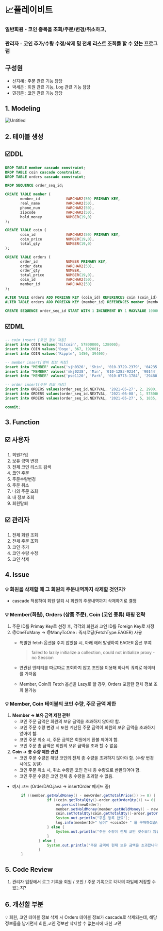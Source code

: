 # 📈플레이비트
### 일반회원 -  코인 종목을 조회/주문/변경/취소하고,

### 관리자 - 코인 추가/수량 수정/삭제 및 전체 리스트 조회를 할 수 있는 프로그램

## 구성원

- 신지혜 : 주문 관련 기능 담당
- 박세은 : 회원 관련 기능, Log 관련 기능 담당
- 민경준 : 코인 관련 기능 담당

## 1. Modeling

![Untitled](https://s3-us-west-2.amazonaws.com/secure.notion-static.com/d3c965af-398a-445a-9665-6a83eb9c4068/Untitled.png)

## 2. 테이블 생성

## ☑️DDL

```sql
DROP TABLE member cascade constraint;
DROP TABLE coin cascade constraint;
DROP TABLE orders cascade constraint;

DROP SEQUENCE order_seq_id;

CREATE TABLE member (
       member_id          	VARCHAR2(50) PRIMARY KEY,
       real_name            VARCHAR2(50),
       phone_num    		VARCHAR2(50),
       zipcode              VARCHAR2(50),
       hold_money			NUMBER(19,0)
);

CREATE TABLE coin (
       coin_id        		VARCHAR2(50) PRIMARY KEY,
       coin_price           NUMBER(19,0),
       total_qty          	NUMBER(19,0)
);

CREATE TABLE orders (
       order_id       		NUMBER PRIMARY KEY,
       order_date     		VARCHAR2(50),
       order_qty  			NUMBER,
       total_price			NUMBER(19,0),
       coin_id				VARCHAR2(50),
       member_id			VARCHAR2(50)       
);

ALTER TABLE orders ADD FOREIGN KEY (coin_id) REFERENCES coin (coin_id) ON DELETE CASCADE;
ALTER TABLE orders ADD FOREIGN KEY (member_id) REFERENCES member (member_id) ON DELETE CASCADE ;

CREATE SEQUENCE order_seq_id START WITH 1 INCREMENT BY 1 MAXVALUE 10000000 CYCLE NOCACHE;
```

## ☑️DML

```sql
-- coin insert [코인 정보 저장]
insert into COIN values('Bitcoin', 57800000, 128000);
insert into COIN values('Doge', 367, 19200);
insert into COIN values('Ripple', 1450, 39400);

-- member insert[멤버 정보 저장]
insert into "MEMBER" values('sjh0326', 'Shin', '010-3729-2379', '04235', 1000000000);
insert into "MEMBER" values('mkj0238', 'Min', '010-1283-9234', '90144', 2000000000);
insert into "MEMBER" values('pse1120', 'Park', '010-0773-1784', '29480', 2500000000);

-- order insert[주문 정보 저장]
insert into ORDERS values(order_seq_id.NEXTVAL, '2021-05-27', 2, 2900, 'Ripple', 'sjh0326');
insert into ORDERS values(order_seq_id.NEXTVAL, '2021-06-08', 1, 57800000, 'Bitcoin', 'mkj0238');
insert into ORDERS values(order_seq_id.NEXTVAL, '2021-05-27', 5, 1835, 'Doge', 'pse1120');

commit;
```

## 3. Function

## ☑️ 사용자

1. 회원가입
2. 보유 금액 변경
3. 전체 코인 리스트 검색
4. 코인 주문
5. 주문수량변경
6. 주문 취소
7. 나의 주문 조회
8. 내 정보 조회
9. 회원탈퇴

## ☑️ 관리자

1. 전체 회원 조회
2. 전체 주문 조회
3. 코인 추가
4. 코인 수량 수정
5. 코인 삭제

## 4. Issue

### 💡 **회원을 삭제할 때 그 회원의 주문내역까지 삭제할 것인지?**

- cascade 적용하여 회원 탈퇴 시 회원의 주문내역까지 삭제하기로 결정

### 💡 **Member(회원), Orders (상품 주문), Coin (코인 종류) 매핑 전략**

1. 주문 ID를 Primay Key로 선정 후, 각각의 회원과 코인 ID를 Foreign Key로 지정
2. @OneToMany → @ManyToOne : 즉시로딩(FetchType.EAGER) 사용
    - 특별한 fetch 옵션을 주지 않았을 시, 아래 에러 발생하여 EAGER 옵션 부여

        > failed to lazily initialize a collection, could not initialize proxy - no Session

    - 연관된 엔티티를 따로따로 조회하지 않고 조인을 이용해 하나의 쿼리로 데이터를 가져옴
    - Member, Coin의 Fetch 옵션을 Lazy로 할 경우, Orders 포함한 전체 정보 조회 불가능

### **💡 Member, Coin 테이블의 코인 수량, 주문 금액 제한**

1. **Member → 보유 금액 제한 관련**
    - 코인 주문 금액은 회원의 보유 금액을 초과하지 않아야 함.
    - 코인 주문 수량 변경 시 또한 계산된 주문 금액이 회원의 보유 금액을 초과하지 않아야 함.
    - 코인 주문 취소 시, 주문 금액은 회원에게 환불 되어야 함.
    - 코인 주문 총 금액은 회원의 보유 금액을 초과 할 수 없음.
2. **Coin → 총 수량 제한 관련**
    - 코인 주문 수량은 해당 코인의 전체 총 수량을 초과하지 않아야 함. (수량 변경 시에도 동일)
    - 코인 주문 취소 시, 취소 수량은 코인 전체 총 수량으로 반환되어야 함.
    - 코인 주문 수량은 코인 전체 총 수량을 초과할 수 없음.
- 예시 코드 (OrderDAO.java → insertOrder 메서드 중)

    ```java
    	if ((member.getHoldMoney() - newOrder.getTotalPrice()) >= 0) {  //보유 금액 제한 확인
    				if ((coin.getTotalQty()-order.getOrderQty()) >= 0) {      //총 수량 제한 확인
    					em.persist(newOrder);
    					member.setHoldMoney(member.getHoldMoney() - newOrder.getTotalPrice());
    					coin.setTotalQty(coin.getTotalQty()-order.getOrderQty());
    					System.out.println("주문 등록 완료");
    					log.info(memberId+" 님이" +coinId+ " 를 구매하셨습니다.");
    				} else {
    					System.out.println("주문 수량이 전체 코인 갯수보다 많습니다. 수량을 줄여주세요.");
    				}
    			} else {
    				System.out.println("주문 금액이 현재 보유 금액을 초과합니다. 보유 금액을 확인해주세요.");
    			}
    	}
    ```

## 5. Code Review

1. 관리자 입장에서 로그 기록을 회원 / 코인 / 주문 기록으로 각각의 파일에 저장할 수 있는지?

## 6. 개선할 부분

💡 회원, 코인 테이블 정보 삭제 시 Orders 테이블 정보가 cascade로 삭제되는데, 해당 정보들을 남기면서 회원,코인 정보만 삭제할 수 없는지에 대한 고민
